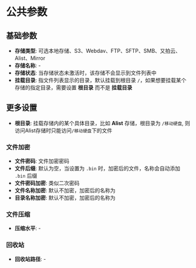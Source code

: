 # 公共参数

## 基础参数
- **存储类型**: 可选本地存储、S3、Webdav、FTP、SFTP、SMB、又拍云、Alist、Mirror
- **存储名称**: -
- **存储状态**: 当存储状态未激活时，该存储不会显示到文件列表中
- **挂载目录**: 指文件列表显示的目录，默认挂载到根目录 `/`，如果想要挂载某个存储的指定目录，需要设置 **根目录** 而不是 **挂载目录**
## 更多设置
- **根目录**: 挂载存储内的某个具体目录，比如 **Alist** 存储，根目录为 `/移动硬盘`, 则访问Alist存储时只能访问`/移动硬盘`下的文件
### 文件加密
- **文件密码**: 文件加密密码
- **文件后缀**: 默认为空，当设置为 `.bin` 时，加密后的文件，名称会自动添加 `.bin` 后缀
- **文件密码加密**: 类似二次密码
- **文件名称加密**: 默认不加密，加密后的名称为
- **目录名称加密**: 默认不加密，加密后的名称为
### 文件压缩
- **压缩水平**: -
### 回收站
- **回收站路径**: -